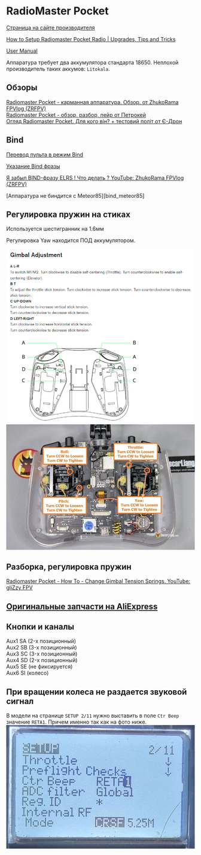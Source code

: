 # RadioMaster Pocket

[Страница на сайте производителя](https://www.radiomasterrc.com/products/pocket-radio-controller-m2)

[How to Setup Radiomaster Pocket Radio | Upgrades, Tips and Tricks](https://oscarliang.com/setup-radiomaster-pocket/)

[User Manual](Pocket_User_Manual.pdf)

Аппаратура требует два аккумулятора стандарта 18650. Неплохой производитель таких аккумов: `Litokala`.


## Обзоры
[Radiomaster Pocket - карманная аппаратура. Обзор. от ZhukoRama FPVlog (ZRFPV)](https://www.youtube.com/watch?v=wqdwZkqQtCA)   
[Radiomaster Pocket - обзор, разбор, пейр от Петрокей](https://www.youtube.com/watch?v=xYzz5JtX9GE)  
[Огляд Radiomaster Pocket. Для кого він? + тестовий політ от Є-Дрон](https://www.youtube.com/watch?v=H7OgTsX0HKI) 

## Bind
[Перевод пульта в режим Bind](./../../../../60_Bind/60_Режим_Bind_пульта_EdgeTX.md)

[Указание Bind фразы](./../../../../60_Bind/56_Bind_фраза_пульта_EdgeTX.md)

[Я забыл BIND-фразу ELRS ! Что делать ? YouTube: ZhukoRama FPVlog (ZRFPV)](https://www.youtube.com/watch?v=c6mdZVzCn58)  

[Аппаратура не биндится с Meteor85][bind_meteor85]

## Регулировка пружин на стиках
Используется шестигранник на 1.6мм

Регулировка Yaw находится ПОД аккумулятором.

![](PocketSticksAdjust2.png)  
![](PocketSticksAdjust.jpg)

## Разборка, регулировка пружин
[Radiomaster Pocket - How To - Change Gimbal Tension Springs. YouTube: 
gliZzy FPV](https://www.youtube.com/watch?v=F338i3RLih4)

## [Оригинальные запчасти на AliExpress](https://aliexpress.com/item/1005006011760235.html)

## Кнопки и каналы
Aux1 SA (2-х позиционный)  
Aux2 SB (3-х позиционный)  
Aux3 SC (3-х позиционный)  
Aux4 SD (2-х позиционный)  
Aux5 SE (не фиксируется)  
Aux6 SI (колесо)  


## При вращении колеса не раздается звуковой сигнал
В модели на странице `SETUP 2/11` нужно выставить в поле `Ctr Beep` значение `RETA1`. Причем именно так как на фото ниже.  
![](WheelBeep.jpg)